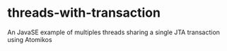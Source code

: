 threads-with-transaction
========================

An JavaSE example of multiples threads sharing a single JTA transaction using Atomikos

